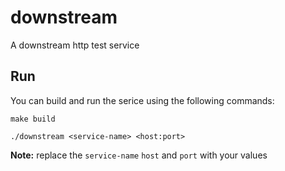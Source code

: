 # downstream

A downstream http test service

## Run

You can build and run the serice using the following commands:

```
make build

./downstream <service-name> <host:port>
```

**Note:** replace the `service-name` `host` and `port` with your values
